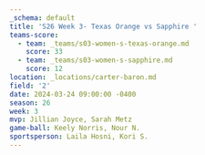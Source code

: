 ```yaml
---
_schema: default
title: 'S26 Week 3- Texas Orange vs Sapphire '
teams-score:
  - team: _teams/s03-women-s-texas-orange.md
    score: 33
  - team: _teams/s03-women-s-sapphire.md
    score: 12
location: _locations/carter-baron.md
field: '2'
date: 2024-03-24 09:00:00 -0400
season: 26
week: 3
mvp: Jillian Joyce, Sarah Metz
game-ball: Keely Norris, Nour N.
sportsperson: Laila Hosni, Kori S.
---
```

